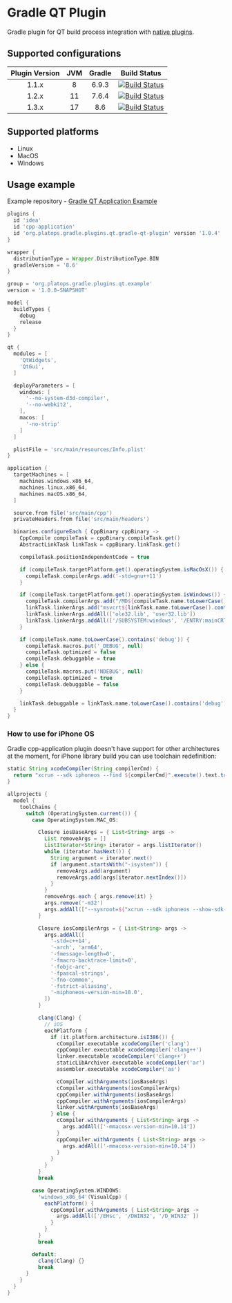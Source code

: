 # Gradle QT Plugin

Gradle plugin for QT build process integration with
[native plugins](https://docs.gradle.org/current/userguide/native_software.html).

## Supported configurations
| Plugin Version | JVM | Gradle |                                                                                                        Build Status                                                                                                         |
|:--------------:|:---:|:------:|:---------------------------------------------------------------------------------------------------------------------------------------------------------------------------------------------------------------------------:|
|     1.1.x      |  8  | 6.9.3  | [![Build Status](https://github.com/axmetishe/gradle-qt-plugin/actions/workflows/build.yml/badge.svg?branch=release/1.1.x)](https://github.com/axmetishe/gradle-qt-plugin/actions/workflows/build.yml?branch=release/1.1.x) |
|     1.2.x      | 11  | 7.6.4  | [![Build Status](https://github.com/axmetishe/gradle-qt-plugin/actions/workflows/build.yml/badge.svg?branch=release/1.2.x)](https://github.com/axmetishe/gradle-qt-plugin/actions/workflows/build.yml?branch=release/1.2.x) |
|     1.3.x      | 17  |  8.6   | [![Build Status](https://github.com/axmetishe/gradle-qt-plugin/actions/workflows/build.yml/badge.svg?branch=release/1.3.x)](https://github.com/axmetishe/gradle-qt-plugin/actions/workflows/build.yml?branch=release/1.3.x) |

## Supported platforms
- Linux
- MacOS
- Windows

## Usage example
Example repository - [Gradle QT Application Example](https://github.com/axmetishe/gradle-qt-application-example)

```groovy
plugins {
  id 'idea'
  id 'cpp-application'
  id 'org.platops.gradle.plugins.qt.gradle-qt-plugin' version '1.0.4'
}

wrapper {
  distributionType = Wrapper.DistributionType.BIN
  gradleVersion = '8.6'
}

group = 'org.platops.gradle.plugins.qt.example'
version = '1.0.0-SNAPSHOT'

model {
  buildTypes {
    debug
    release
  }
}

qt {
  modules = [
    'QtWidgets',
    'QtGui',
  ]

  deployParameters = [
    windows: [
      '--no-system-d3d-compiler',
      '--no-webkit2',
    ],
    macos: [
      '-no-strip'
    ]
  ]

  plistFile = 'src/main/resources/Info.plist'
}

application {
  targetMachines = [
    machines.windows.x86_64,
    machines.linux.x86_64,
    machines.macOS.x86_64,
  ]

  source.from file('src/main/cpp')
  privateHeaders.from file('src/main/headers')

  binaries.configureEach { CppBinary cppBinary ->
    CppCompile compileTask = cppBinary.compileTask.get()
    AbstractLinkTask linkTask = cppBinary.linkTask.get()

    compileTask.positionIndependentCode = true

    if (compileTask.targetPlatform.get().operatingSystem.isMacOsX()) {
      compileTask.compilerArgs.add('-std=gnu++11')
    }

    if (compileTask.targetPlatform.get().operatingSystem.isWindows()) {
      compileTask.compilerArgs.add("/MD${compileTask.name.toLowerCase().contains('debug') ? 'd' : ''}")
      linkTask.linkerArgs.add("msvcrt${linkTask.name.toLowerCase().contains('debug') ? 'd' : ''}.lib")
      linkTask.linkerArgs.addAll(['ole32.lib', 'user32.lib'])
      linkTask.linkerArgs.addAll(['/SUBSYSTEM:windows', '/ENTRY:mainCRTStartup'])
    }

    if (compileTask.name.toLowerCase().contains('debug')) {
      compileTask.macros.put('_DEBUG', null)
      compileTask.optimized = false
      compileTask.debuggable = true
    } else {
      compileTask.macros.put('NDEBUG', null)
      compileTask.optimized = true
      compileTask.debuggable = false
    }

    linkTask.debuggable = linkTask.name.toLowerCase().contains('debug')
  }
}
```

### How to use for iPhone OS
Gradle cpp-application plugin doesn't have support for other architectures at the moment, for iPhone library build
you can use toolchain redefinition:
```groovy
static String xcodeCompiler(String compilerCmd) {
  return "xcrun --sdk iphoneos --find ${compilerCmd}".execute().text.trim()
}

allprojects {
  model {
    toolChains {
      switch (OperatingSystem.current()) {
        case OperatingSystem.MAC_OS:

          Closure iosBaseArgs = { List<String> args ->
            List removeArgs = []
            ListIterator<String> iterator = args.listIterator()
            while (iterator.hasNext()) {
              String argument = iterator.next()
              if (argument.startsWith("-isystem")) {
                removeArgs.add(argument)
                removeArgs.add(args[iterator.nextIndex()])
              }
            }
            removeArgs.each { args.remove(it) }
            args.remove('-m32')
            args.addAll(["--sysroot=${"xcrun --sdk iphoneos --show-sdk-path".execute().text.trim()}"])
          }

          Closure iosCompilerArgs = { List<String> args ->
            args.addAll([
              '-std=c++14',
              '-arch', 'arm64',
              '-fmessage-length=0',
              '-fmacro-backtrace-limit=0',
              '-fobjc-arc',
              '-fpascal-strings',
              '-fno-common',
              '-fstrict-aliasing',
              '-miphoneos-version-min=10.0',
            ])
          }

          clang(Clang) {
            // iOS
            eachPlatform {
              if (it.platform.architecture.isI386()) {
                cCompiler.executable xcodeCompiler('clang')
                cppCompiler.executable xcodeCompiler('clang++')
                linker.executable xcodeCompiler('clang++')
                staticLibArchiver.executable xcodeCompiler('ar')
                assembler.executable xcodeCompiler('as')

                cCompiler.withArguments(iosBaseArgs)
                cCompiler.withArguments(iosCompilerArgs)
                cppCompiler.withArguments(iosBaseArgs)
                cppCompiler.withArguments(iosCompilerArgs)
                linker.withArguments(iosBaseArgs)
              } else {
                cCompiler.withArguments { List<String> args ->
                  args.addAll(['-mmacosx-version-min=10.14'])
                }
                cppCompiler.withArguments { List<String> args ->
                  args.addAll(['-mmacosx-version-min=10.14'])
                }
              }
            }
          }
          break

        case OperatingSystem.WINDOWS:
          'windows_x86_64'(VisualCpp) {
            eachPlatform() {
              cppCompiler.withArguments { List<String> args ->
                args.addAll(['/EHsc', '/DWIN32', '/D_WIN32' ])
              }
            }
          }
          break

        default:
          clang(Clang) {}
          break
      }
    }
  }
}
```
